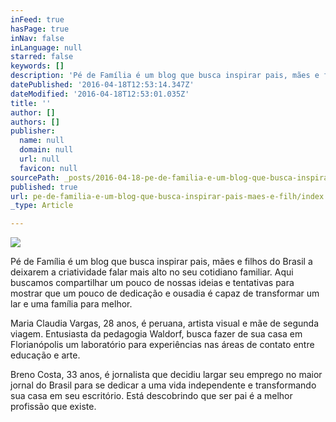 ```yaml
---
inFeed: true
hasPage: true
inNav: false
inLanguage: null
starred: false
keywords: []
description: 'Pé de Família é um blog que busca inspirar pais, mães e filhos do Brasil a deixarem a criatividade falar mais alto no seu cotidiano familiar. Aqui buscamos compartilhar um pouco de nossas ideias e tentativas para mostrar que um pouco de dedicação e ousadia é capaz de transformar um lar e uma família para melhor. '
datePublished: '2016-04-18T12:53:14.347Z'
dateModified: '2016-04-18T12:53:01.035Z'
title: ''
author: []
authors: []
publisher:
  name: null
  domain: null
  url: null
  favicon: null
sourcePath: _posts/2016-04-18-pe-de-familia-e-um-blog-que-busca-inspirar-pais-maes-e-filh.md
published: true
url: pe-de-familia-e-um-blog-que-busca-inspirar-pais-maes-e-filh/index.html
_type: Article

---
```

![](https://the-grid-user-content.s3-us-west-2.amazonaws.com/7537327a-179c-4ad6-840b-71e50424f3b3.jpg)

Pé de Família é um blog que busca inspirar pais, mães e filhos do Brasil a deixarem a criatividade falar mais alto no seu cotidiano familiar. Aqui buscamos compartilhar um pouco de nossas ideias e tentativas para mostrar que um pouco de dedicação e ousadia é capaz de transformar um lar e uma família para melhor. 

Maria Claudia Vargas, 28 anos, é peruana, artista visual e mãe de segunda viagem. Entusiasta da pedagogia Waldorf, busca fazer de sua casa em Florianópolis um laboratório para experiências nas áreas de contato entre educação e arte. 

Breno Costa, 33 anos, é jornalista que decidiu largar seu emprego no maior jornal do Brasil para se dedicar a uma vida independente e transformando sua casa em seu escritório. Está descobrindo que ser pai é a melhor profissão que existe.